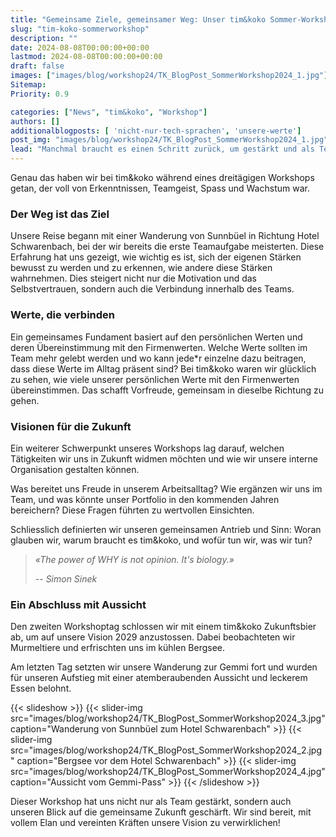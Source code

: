 ```yaml
---
title: "Gemeinsame Ziele, gemeinsamer Weg: Unser tim&koko Sommer-Workshop"
slug: "tim-koko-sommerworkshop"
description: ""
date: 2024-08-08T00:00:00+00:00
lastmod: 2024-08-08T00:00:00+00:00
draft: false
images: ["images/blog/workshop24/TK_BlogPost_SommerWorkshop2024_1.jpg"]
Sitemap:
Priority: 0.9

categories: ["News", "tim&koko", "Workshop"]
authors: []
additionalblogposts: [ 'nicht-nur-tech-sprachen', 'unsere-werte']
post_img: "images/blog/workshop24/TK_BlogPost_SommerWorkshop2024_1.jpg"
lead: "Manchmal braucht es einen Schritt zurück, um gestärkt und als Team verbunden in die Zukunft zu gehen."
---
```


Genau das haben wir bei tim&koko während eines dreitägigen Workshops getan, der voll von Erkenntnissen, Teamgeist, Spass und Wachstum war.

### Der Weg ist das Ziel

Unsere Reise begann mit einer Wanderung von Sunnbüel in Richtung Hotel Schwarenbach, bei der wir bereits die erste
Teamaufgabe meisterten. Diese Erfahrung hat uns gezeigt, wie wichtig es ist, sich der eigenen Stärken bewusst zu werden
und zu erkennen, wie andere diese Stärken wahrnehmen. Dies steigert nicht nur die Motivation und das Selbstvertrauen,
sondern auch die Verbindung innerhalb des Teams.

### Werte, die verbinden

Ein gemeinsames Fundament basiert auf den persönlichen Werten und deren Übereinstimmung mit den Firmenwerten. Welche Werte
sollten im Team mehr gelebt werden und wo kann jede*r einzelne dazu beitragen, dass diese Werte im Alltag präsent sind?
Bei tim&koko waren wir glücklich zu sehen, wie viele unserer persönlichen Werte mit den Firmenwerten übereinstimmen.
Das schafft Vorfreude, gemeinsam in dieselbe Richtung zu gehen.

### Visionen für die Zukunft

Ein weiterer Schwerpunkt unseres Workshops lag darauf, welchen Tätigkeiten wir uns in Zukunft widmen möchten und wie
wir unsere interne Organisation gestalten können.

Was bereitet uns Freude in unserem Arbeitsalltag? Wie ergänzen wir uns im Team, und was könnte unser Portfolio
in den kommenden Jahren bereichern? Diese Fragen führten zu wertvollen Einsichten.

Schliesslich definierten wir unseren gemeinsamen Antrieb und Sinn: Woran glauben wir, warum braucht es tim&koko,
und wofür tun wir, was wir tun?

> _«The power of WHY is not opinion. It's biology.»_
>
> -- <cite>Simon Sinek</cite>

### Ein Abschluss mit Aussicht

Den zweiten Workshoptag schlossen wir mit einem tim&koko Zukunftsbier ab, um auf unsere Vision 2029 anzustossen. Dabei
beobachteten wir Murmeltiere und erfrischten uns im kühlen Bergsee.

Am letzten Tag setzten wir unsere Wanderung zur Gemmi fort und wurden für unseren Aufstieg mit einer atemberaubenden
Aussicht und leckerem Essen belohnt.

{{< slideshow >}}
{{< slider-img src="images/blog/workshop24/TK_BlogPost_SommerWorkshop2024_3.jpg" caption="Wanderung von Sunnbüel zum Hotel Schwarenbach" >}}
{{< slider-img src="images/blog/workshop24/TK_BlogPost_SommerWorkshop2024_2.jpg" caption="Bergsee vor dem Hotel Schwarenbach" >}}
{{< slider-img src="images/blog/workshop24/TK_BlogPost_SommerWorkshop2024_4.jpg" caption="Aussicht vom Gemmi-Pass" >}}
{{< /slideshow >}}

Dieser Workshop hat uns nicht nur als Team gestärkt, sondern auch unseren Blick auf die gemeinsame Zukunft geschärft.
Wir sind bereit, mit vollem Elan und vereinten Kräften unsere Vision zu verwirklichen!
